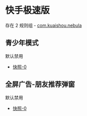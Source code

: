 # 快手极速版

存在 2 规则组 - [com.kuaishou.nebula](/src/apps/com.kuaishou.nebula.ts)

## 青少年模式

默认禁用

- [快照-0](https://i.gkd.li/i/13196316)

## 全屏广告-朋友推荐弹窗

默认禁用

- [快照-0](https://i.gkd.li/i/14310639)
